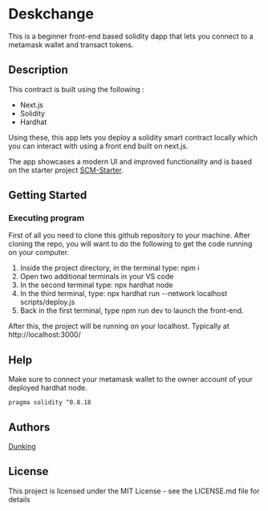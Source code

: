 # Deskchange

This is a beginner front-end based solidity dapp that lets you connect to a metamask wallet and transact tokens. 

## Description

This contract is built using the following :

- Next.js
- Solidity
- Hardhat

Using these, this app lets you deploy a solidity smart contract locally which you can interact with using a front end built on next.js.

The app showcases a modern UI and improved functionality and is based on the starter project [SCM-Starter](https://github.com/MetacrafterChris/SCM-Starter).


## Getting Started

### Executing program

First of all you need to clone this github repository to your machine. After cloning the repo, you will want to do the following to get the code running on your computer.

1. Inside the project directory, in the terminal type: npm i
2. Open two additional terminals in your VS code
3. In the second terminal type: npx hardhat node
4. In the third terminal, type: npx hardhat run --network localhost scripts/deploy.js
5. Back in the first terminal, type npm run dev to launch the front-end.

   
After this, the project will be running on your localhost. Typically at http://localhost:3000/

## Help

Make sure to connect your metamask wallet to the owner account of your deployed hardhat node.
```
pragma solidity ^0.8.18
```

## Authors

  
[Dunking](https://twitter.com/dunkjn3022)


## License

This project is licensed under the MIT License - see the LICENSE.md file for details
